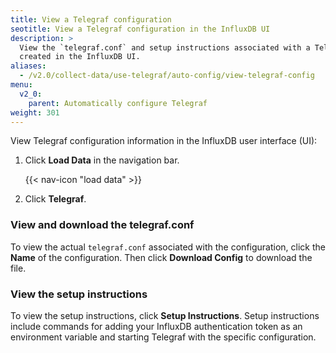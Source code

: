 ```yaml
---
title: View a Telegraf configuration
seotitle: View a Telegraf configuration in the InfluxDB UI
description: >
  View the `telegraf.conf` and setup instructions associated with a Telegraf configuration
  created in the InfluxDB UI.
aliases:
  - /v2.0/collect-data/use-telegraf/auto-config/view-telegraf-config
menu:
  v2_0:
    parent: Automatically configure Telegraf
weight: 301
---
```


View Telegraf configuration information in the InfluxDB user interface (UI):

1. Click **Load Data** in the navigation bar.

    {{< nav-icon "load data" >}}

2. Click **Telegraf**.

### View and download the telegraf.conf
To view the actual `telegraf.conf` associated with the configuration,
click the **Name** of the configuration.
Then click **Download Config** to download the file.

### View the setup instructions
To view the setup instructions, click **Setup Instructions**.
Setup instructions include commands for adding your InfluxDB authentication token
as an environment variable and starting Telegraf with the specific configuration.
